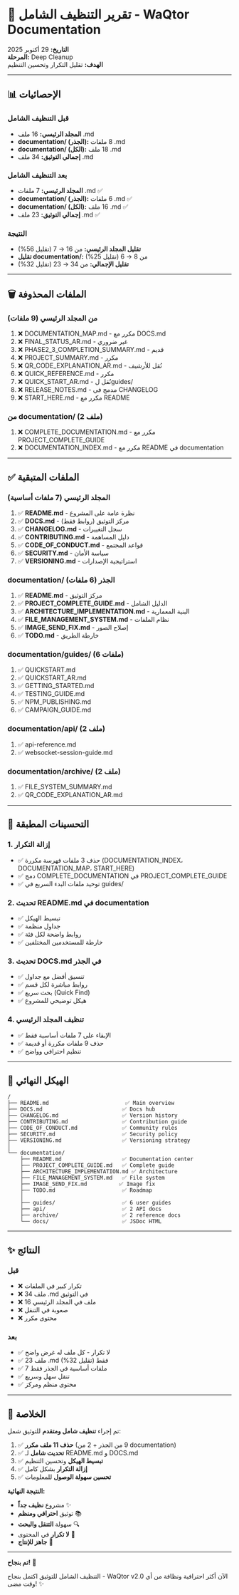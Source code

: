 # 🧹 تقرير التنظيف الشامل - WaQtor Documentation

**التاريخ:** 29 أكتوبر 2025  
**المرحلة:** Deep Cleanup  
**الهدف:** تقليل التكرار وتحسين التنظيم

---

## 📊 الإحصائيات

### قبل التنظيف الشامل
- **المجلد الرئيسي:** 16 ملف .md
- **documentation/ (الجذر):** 8 ملفات .md
- **documentation/ (الكل):** 18 ملف .md
- **إجمالي التوثيق:** 34 ملف .md

### بعد التنظيف الشامل
- **المجلد الرئيسي:** 7 ملفات .md ✅
- **documentation/ (الجذر):** 6 ملفات .md ✅
- **documentation/ (الكل):** 16 ملف .md ✅
- **إجمالي التوثيق:** 23 ملف .md ✅

### النتيجة
- **تقليل المجلد الرئيسي:** من 16 → 7 (تقليل 56%)
- **تقليل documentation/:** من 8 → 6 (تقليل 25%)
- **تقليل الإجمالي:** من 34 → 23 (تقليل 32%)

---

## 🗑️ الملفات المحذوفة

### من المجلد الرئيسي (9 ملفات)
1. ❌ DOCUMENTATION_MAP.md - مكرر مع DOCS.md
2. ❌ FINAL_STATUS_AR.md - غير ضروري
3. ❌ PHASE2_3_COMPLETION_SUMMARY.md - قديم
4. ❌ PROJECT_SUMMARY.md - مكرر
5. ❌ QR_CODE_EXPLANATION_AR.md - نُقل للأرشيف
6. ❌ QUICK_REFERENCE.md - مكرر
7. ❌ QUICK_START_AR.md - نُقل لguides/
8. ❌ RELEASE_NOTES.md - مدمج في CHANGELOG
9. ❌ START_HERE.md - مكرر مع README

### من documentation/ (2 ملف)
1. ❌ COMPLETE_DOCUMENTATION.md - مكرر مع PROJECT_COMPLETE_GUIDE
2. ❌ DOCUMENTATION_INDEX.md - مكرر مع README في documentation

---

## ✅ الملفات المتبقية

### المجلد الرئيسي (7 ملفات أساسية)
1. ✅ **README.md** - نظرة عامة على المشروع
2. ✅ **DOCS.md** - مركز التوثيق (روابط فقط)
3. ✅ **CHANGELOG.md** - سجل التغييرات
4. ✅ **CONTRIBUTING.md** - دليل المساهمة
5. ✅ **CODE_OF_CONDUCT.md** - قواعد المجتمع
6. ✅ **SECURITY.md** - سياسة الأمان
7. ✅ **VERSIONING.md** - استراتيجية الإصدارات

### documentation/ الجذر (6 ملفات)
1. ✅ **README.md** - مركز التوثيق
2. ✅ **PROJECT_COMPLETE_GUIDE.md** - الدليل الشامل
3. ✅ **ARCHITECTURE_IMPLEMENTATION.md** - البنية المعمارية
4. ✅ **FILE_MANAGEMENT_SYSTEM.md** - نظام الملفات
5. ✅ **IMAGE_SEND_FIX.md** - إصلاح الصور
6. ✅ **TODO.md** - خارطة الطريق

### documentation/guides/ (6 ملفات)
1. ✅ QUICKSTART.md
2. ✅ QUICKSTART_AR.md
3. ✅ GETTING_STARTED.md
4. ✅ TESTING_GUIDE.md
5. ✅ NPM_PUBLISHING.md
6. ✅ CAMPAIGN_GUIDE.md

### documentation/api/ (2 ملف)
1. ✅ api-reference.md
2. ✅ websocket-session-guide.md

### documentation/archive/ (2 ملف)
1. ✅ FILE_SYSTEM_SUMMARY.md
2. ✅ QR_CODE_EXPLANATION_AR.md

---

## 🎯 التحسينات المطبقة

### 1. إزالة التكرار
- ✅ حذف 3 ملفات فهرسة مكررة (DOCUMENTATION_INDEX، DOCUMENTATION_MAP، START_HERE)
- ✅ دمج COMPLETE_DOCUMENTATION في PROJECT_COMPLETE_GUIDE
- ✅ توحيد ملفات البدء السريع في guides/

### 2. تحديث README.md في documentation
- ✅ تبسيط الهيكل
- ✅ جداول منظمة
- ✅ روابط واضحة لكل فئة
- ✅ خارطة للمستخدمين المختلفين

### 3. تحديث DOCS.md في الجذر
- ✅ تنسيق أفضل مع جداول
- ✅ روابط مباشرة لكل قسم
- ✅ بحث سريع (Quick Find)
- ✅ هيكل توضيحي للمشروع

### 4. تنظيف المجلد الرئيسي
- ✅ الإبقاء على 7 ملفات أساسية فقط
- ✅ حذف 9 ملفات مكررة أو قديمة
- ✅ تنظيم احترافي وواضح

---

## 📁 الهيكل النهائي

```
/
├── README.md                        ✅ Main overview
├── DOCS.md                         ✅ Docs hub
├── CHANGELOG.md                    ✅ Version history
├── CONTRIBUTING.md                 ✅ Contribution guide
├── CODE_OF_CONDUCT.md              ✅ Community rules
├── SECURITY.md                     ✅ Security policy
├── VERSIONING.md                   ✅ Versioning strategy
│
└── documentation/
    ├── README.md                   ✅ Documentation center
    ├── PROJECT_COMPLETE_GUIDE.md   ✅ Complete guide
    ├── ARCHITECTURE_IMPLEMENTATION.md ✅ Architecture
    ├── FILE_MANAGEMENT_SYSTEM.md   ✅ File system
    ├── IMAGE_SEND_FIX.md          ✅ Image fix
    ├── TODO.md                     ✅ Roadmap
    │
    ├── guides/                     ✅ 6 user guides
    ├── api/                        ✅ 2 API docs
    ├── archive/                    ✅ 2 reference docs
    └── docs/                       ✅ JSDoc HTML
```

---

## ✨ النتائج

### قبل
- ❌ تكرار كبير في الملفات
- ❌ 34 ملف .md في التوثيق
- ❌ 16 ملف في المجلد الرئيسي
- ❌ صعوبة في التنقل
- ❌ محتوى مكرر

### بعد
- ✅ لا تكرار - كل ملف له غرض واضح
- ✅ 23 ملف .md فقط (تقليل 32%)
- ✅ 7 ملفات أساسية في الجذر فقط
- ✅ تنقل سهل وسريع
- ✅ محتوى منظم ومركز

---

## 🎯 الخلاصة

تم إجراء **تنظيف شامل ومتقدم** للتوثيق شمل:

1. ✅ **حذف 11 ملف مكرر** (9 من الجذر + 2 من documentation)
2. ✅ **تحديث شامل** لـ README.md و DOCS.md
3. ✅ **تبسيط الهيكل** وتحسين التنظيم
4. ✅ **إزالة التكرار** بشكل كامل
5. ✅ **تحسين سهولة الوصول** للمعلومات

**النتيجة النهائية:**
- مشروع **نظيف جداً** ✨
- توثيق **احترافي ومنظم** 📚
- سهولة **التنقل والبحث** 🔍
- **لا تكرار** في المحتوى 🎯
- **جاهز للإنتاج** 🚀

---

**تم بنجاح!** 🎉

التنظيف الشامل للتوثيق اكتمل بنجاح - WaQtor v2.0 الآن أكثر احترافية ونظافة من أي وقت مضى! ✨
